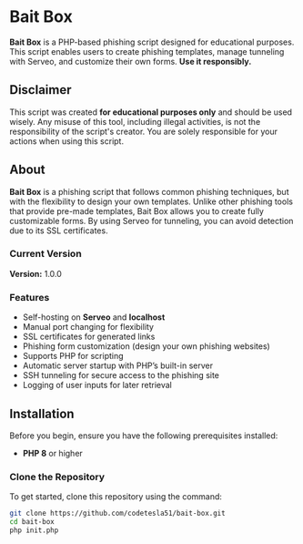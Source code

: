 # Bait Box

**Bait Box** is a PHP-based phishing script designed for educational purposes. This script enables users to create phishing templates, manage tunneling with Serveo, and customize their own forms. **Use it responsibly.**

## Disclaimer

This script was created **for educational purposes only** and should be used wisely. Any misuse of this tool, including illegal activities, is not the responsibility of the script's creator. You are solely responsible for your actions when using this script.

## About

**Bait Box** is a phishing script that follows common phishing techniques, but with the flexibility to design your own templates. Unlike other phishing tools that provide pre-made templates, Bait Box allows you to create fully customizable forms. By using Serveo for tunneling, you can avoid detection due to its SSL certificates.

### Current Version

**Version:** 1.0.0

### Features

- Self-hosting on **Serveo** and **localhost**
- Manual port changing for flexibility
- SSL certificates for generated links
- Phishing form customization (design your own phishing websites)
- Supports PHP for scripting
- Automatic server startup with PHP’s built-in server
- SSH tunneling for secure access to the phishing site
- Logging of user inputs for later retrieval

## Installation

Before you begin, ensure you have the following prerequisites installed:

- **PHP 8** or higher

### Clone the Repository

To get started, clone this repository using the command:

```bash
git clone https://github.com/codetesla51/bait-box.git
cd bait-box
php init.php
